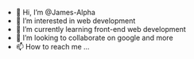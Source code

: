 - 👋 Hi, I’m @James-Alpha
- 👀 I’m interested in web development
- 🌱 I’m currently learning front-end web development
- 💞️ I’m looking to collaborate on google and more
- 📫 How to reach me ...

<!---
James-Alpha/James-Alpha is a ✨ special ✨ repository because its `README.md` (this file) appears on your GitHub profile.
You can click the Preview link to take a look at your changes.
--->
